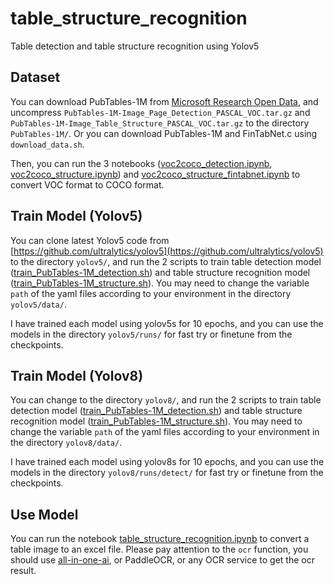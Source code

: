 # table_structure_recognition

Table detection and table structure recognition using Yolov5

## Dataset

You can download PubTables-1M from [Microsoft Research Open Data](https://msropendata.com/datasets/505fcbe3-1383-42b1-913a-f651b8b712d3), and uncompress `PubTables-1M-Image_Page_Detection_PASCAL_VOC.tar.gz` and `PubTables-1M-Image_Table_Structure_PASCAL_VOC.tar.gz` to the directory `PubTables-1M/`. Or you can download PubTables-1M and FinTabNet.c using `download_data.sh`.

Then, you can run the 3 notebooks ([voc2coco_detection.ipynb](PubTables-1M/voc2coco_detection.ipynb), [voc2coco_structure.ipynb](PubTables-1M/voc2coco_structure.ipynb)) and [voc2coco_structure_fintabnet.ipynb](FinTabNet.c/voc2coco_structure_fintabnet.ipynb) to convert VOC format to COCO format.

## Train Model (Yolov5)

You can clone latest Yolov5 code from [https://github.com/ultralytics/yolov5](https://github.com/ultralytics/yolov5) to the directory `yolov5/`, and run the 2 scripts to train table detection model ([train_PubTables-1M_detection.sh](yolov5/train_PubTables-1M_detection.sh)) and table structure recognition model ([train_PubTables-1M_structure.sh](yolov5/train_PubTables-1M_structure.sh)). You may need to change the variable `path` of the yaml files according to your environment in the directory `yolov5/data/`.

I have trained each model using yolov5s for 10 epochs, and you can use the models in the directory `yolov5/runs/` for fast try or finetune from the checkpoints.

## Train Model (Yolov8)

You can change to the directory `yolov8/`, and run the 2 scripts to train table detection model ([train_PubTables-1M_detection.sh](yolov5/train_PubTables-1M_detection.sh)) and table structure recognition model ([train_PubTables-1M_structure.sh](yolov5/train_PubTables-1M_structure.sh)). You may need to change the variable `path` of the yaml files according to your environment in the directory `yolov8/data/`.

I have trained each model using yolov8s for 10 epochs, and you can use the models in the directory `yolov8/runs/detect/` for fast try or finetune from the checkpoints.

## Use Model

You can run the notebook [table_structure_recognition.ipynb](table_structure_recognition.ipynb) to convert a table image to an excel file. Please pay attention to the `ocr` function, you should use [all-in-one-ai](https://www.amazonaws.cn/en/solutions/horizontal/guidance/all-in-one-ai/), or PaddleOCR, or any OCR service to get the ocr result.